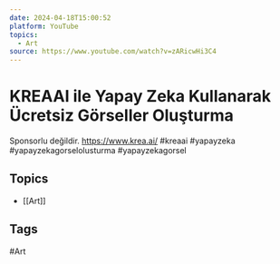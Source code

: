 ```yaml
---
date: 2024-04-18T15:00:52
platform: YouTube
topics:
  - Art
source: https://www.youtube.com/watch?v=zARicwHi3C4
---
```

# KREAAI ile Yapay Zeka Kullanarak Ücretsiz Görseller Oluşturma

Sponsorlu değildir.
https://www.krea.ai/
#kreaai #yapayzeka #yapayzekagorselolusturma #yapayzekagorsel

## Topics
- [[Art]]

## Tags
#Art